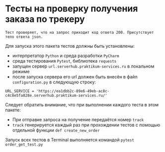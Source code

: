 # Тесты на проверку получения заказа по трекеру

```Тест проверяет, что на запрос приходит код ответа 200. Присутствует тело ответа json.```

Для запуска этого пакета тестов должны быть установлены: 
- интерпретатор `Python` и среда разработки `PyCharm`
- среда тестирования `Pytest`, библиотека `requests`
- запущен сервер `url.serverhub.praktikum-services.ru` в локальном режиме 
- после запуска сервера его url должен быть внесён в файл `configuration.py` в следующую строку:
```
URL_SERVICE = 'https://ea1dbb2c-89e6-49eb-ac8c-c4c8e5fa828e.serverhub.praktikum-services.ru/'
```

Следует обратить внимание, что при выполнении каждого теста в этом пакете:
- При отправке запроса на получение передаётся номер `track`
- `track` генерируется каждый раз при прохождении тестов с помощью отдельной функции `def create_new_order`

Запуск всех тестов  в Terminal выполняется командой `pytest order_get_test.py`





